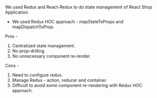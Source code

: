 We used Redux and React-Redux to do state management of React Shop Application.

- We used Redux HOC approach - mapStateToProps and mapDispatchToProp.


Pros - 
1. Centralized state management.
2. No prop-drilling.
3. No unnecessary component re-render.

Cons - 
1. Need to configure redux.
2. Manage Redux - action, reducer and container.
3. Difficult to avoid some component re-rendering with Redux HOC approach.
